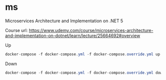 # ms
Microservices Architecture and Implementation on .NET 5

Course url: https://www.udemy.com/course/microservices-architecture-and-implementation-on-dotnet/learn/lecture/25664692#overview

Up

```csharp
docker-compose -f docker-compose.yml -f docker-compose.override.yml up -d
```

Down

```csharp
docker-compose -f docker-compose.yml -f docker-compose.override.yml down
```
